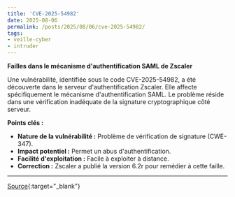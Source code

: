 ```yaml
---
title: 'CVE-2025-54982'
date: 2025-08-06
permalink: /posts/2025/08/06/cve-2025-54982/
tags:
- veille-cyber
- intruder
---
```

**Failles dans le mécanisme d'authentification SAML de Zscaler**

Une vulnérabilité, identifiée sous le code CVE-2025-54982, a été découverte dans le serveur d'authentification Zscaler. Elle affecte spécifiquement le mécanisme d'authentification SAML. Le problème réside dans une vérification inadéquate de la signature cryptographique côté serveur.

**Points clés :**

*   **Nature de la vulnérabilité :** Problème de vérification de signature (CWE-347).
*   **Impact potentiel :** Permet un abus d'authentification.
*   **Facilité d'exploitation :** Facile à exploiter à distance.
*   **Correction :** Zscaler a publié la version 6.2r pour remédier à cette faille.

---
[Source](https://cvemon.intruder.io/cves/CVE-2025-54982){:target="_blank"}
